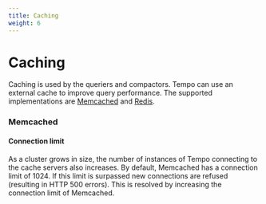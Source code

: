 ```yaml
---
title: Caching
weight: 6
---
```


# Caching

Caching is used by the queriers and compactors.
Tempo can use an external cache to improve query performance.
The supported implementations are [Memcached](https://memcached.org/) and [Redis](https://redis.io/). 

### Memcached

#### Connection limit

As a cluster grows in size, the number of instances of Tempo connecting to the cache servers also increases.
By default, Memcached has a connection limit of 1024. If this limit is surpassed new connections are refused (resulting in HTTP 500 errors).
This is resolved by increasing the connection limit of Memcached.
